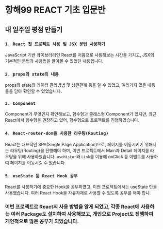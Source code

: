 # 항해99 REACT 기초 입문반

## 내 일주일 평점 만들기

### `1. React 첫 프로젝트 사용 및 JSX 문법 사용하기`
JavaScript 기반 라이브러리인 React를 처음으로 사용해보는 시간을 가지고, JSX의 기본적인 문법과 사용법을 알아볼 수 있었던 내용입니다.

### `2. props와 state의 내용`
props와 state의 데이터 관리방법 및 상관관계 등을 알 수 있었고, 여러가지 많은 내용들을 담아 확인할 수 있었습니다. 

### `3. Component`
Component가 무엇인지 확인해보고, 함수형과 클래스형 Component가 있지만, 최근 React에서 함수형을 권장하고 있어, 함수형으로 프로젝트를 진행하였습니다.

### `4. React-router-dom을 사용한 라우팅(Routing)`
React는 대표적인 SPA(Single Page Application)으로, 페이지를 이동시키기 위해서는 라우팅(Routing)을 진행해야 하며, 이번 프로젝트에서 Main과 Detail 페이지를 라우팅을 위해 사용하였습니다. `useHistor`와 `Link`를 이용해 onClick 등 이벤트를 사용하여 페이지를 이동시킬 수 있습니다.

### `5. useState 등 React Hook 공부`
React를 사용하기에 중요한 Hook을 공부하였고, 이번 프로젝트에서는 useState 만을 사용했습니다. 여러 React Hook을 자유자재로 사용할 수 있도록 공부를 해야 합니.

### 이번 프로젝트로 React의 사용 방법을 알게 되었고, 각종 React에 사용하는 여러 Package도 설치하여 사용해보고, 개인으로 Project도 진행하여 개인적으로 많은 공부가 되었습니다.

